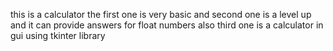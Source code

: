 this is a calculator the first one is very basic and second one is a level up and it can provide answers for float numbers also third one is a calculator in gui using tkinter library 
